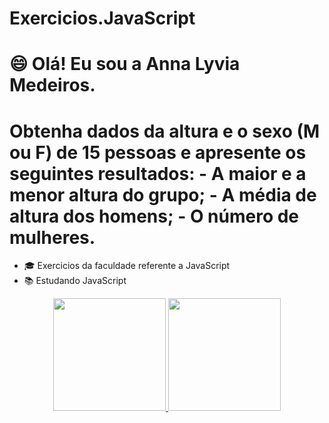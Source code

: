 # Exercicios.JavaScript
# 😄 Olá! Eu sou a Anna Lyvia Medeiros.
# Obtenha dados da altura e o sexo (M ou F) de 15 pessoas e apresente os seguintes resultados: - A maior e a menor altura do grupo; - A média de altura dos homens; - O número de mulheres.
- 🎓 Exercicios da faculdade referente a JavaScript
- 📚 Estudando JavaScript



<div align="center">
  <a href="https://github.com/lyviamedeiroos">
  <img height="180em" src="https://github-readme-stats.vercel.app/api?username=lyviamedeiroos&show_icons=true&theme=dracula&include_all_commits=true&count_private=true"/>
  <img height="180em" src="https://github-readme-stats.vercel.app/api/top-langs/?username=lyviamedeiroos&layout=compact&langs_count=7&theme=dracula"/>
</div>
<div style="display: inline_block"><br>
